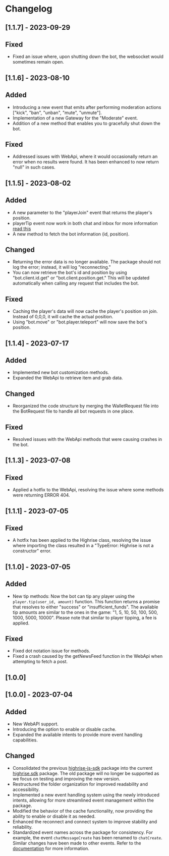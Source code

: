 # Changelog

## [1.1.7] - 2023-09-29
## Fixed
- Fixed an issue where, upon shutting down the bot, the websocket would sometimes remain open.

## [1.1.6] - 2023-08-10
## Added
- Introducing a new event that emits after performing moderation actions ["kick", "ban", "unban", "mute", "unmute"].
- Implementation of a new Gateway for the "Moderate" event.
- Addition of a new method that enables you to gracefully shut down the bot.

## Fixed
- Addressed issues with WebApi, where it would occasionally return an error when no results were found. It has been enhanced to now return "null" in such cases.

## [1.1.5] - 2023-08-02
## Added
- A new parameter to the "playerJoin" event that returns the player's position.
- playerTip event now work in both chat and inbox for more information [read this](https://createforum.highrise.game/t/python-sdk-version-23-3-1-bot-api-update/152)
- A new method to fetch the bot information (id, position).

## Changed
- Returning the error data is no longer available. The package should not log the error; instead, it will log "reconnecting."
- You can now retrieve the bot's id and position by using "bot.client.id.get" or "bot.client.position.get." This will be updated automatically when calling any request that includes the bot.

## Fixed
- Caching the player's data will now cache the player's position on join. Instead of 0,0,0, it will cache the actual position.
- Using "bot.move" or "bot.player.teleport" will now save the bot's position.

## [1.1.4] - 2023-07-17
## Added
- Implemented new bot customization methods.
- Expanded the WebApi to retrieve item and grab data.

## Changed
- Reorganized the code structure by merging the WalletRequest file into the BotRequest file to handle all bot requests in one place.

## Fixed
- Resolved issues with the WebApi methods that were causing crashes in the bot.

## [1.1.3] - 2023-07-08
## Fixed
- Applied a hotfix to the WebApi, resolving the issue where some methods were returning ERROR 404.

## [1.1.1] - 2023-07-05
## Fixed
- A hotfix has been applied to the Highrise class, resolving the issue where importing the class resulted in a "TypeError: Highrise is not a constructor" error.


## [1.1.0] - 2023-07-05
## Added
- New tip methods: Now the bot can tip any player using the `player.tip(user_id, amount)` function. This function returns a promise that resolves to either "success" or "insufficient_funds". The available tip amounts are similar to the ones in the game: "1, 5, 10, 50, 100, 500, 1000, 5000, 10000". Please note that similar to player tipping, a fee is applied.

## Fixed
- Fixed dot notation issue for methods.
- Fixed a crash caused by the getNewsFeed function in the WebApi when attempting to fetch a post.

## [1.0.0]

## [1.0.0] - 2023-07-04
## Added
- New WebAPI support.
- Introducing the option to enable or disable cache.
- Expanded the available intents to provide more event handling capabilities.


## Changed
- Consolidated the previous [highrise-js-sdk](https://github.com/sphinixFTW/highrise-js-sdk) package into the current [highrise.sdk](https://github.com/sphinixFTW/highrise.sdk) package. The old package will no longer be supported as we focus on testing and improving the new version.
- Restructured the folder organization for improved readability and accessibility.
- Implemented a new event handling system using the newly introduced intents, allowing for more streamlined event management within the package.
- Modified the behavior of the cache functionality, now providing the ability to enable or disable it as needed.
- Enhanced the reconnect and connect system to improve stability and reliability.
- Standardized event names across the package for consistency. For example, the event `chatMessageCreate` has been renamed to `chatCreate`. Similar changes have been made to other events. Refer to the [documentation](bit.ly/highrise-sdk) for more information.